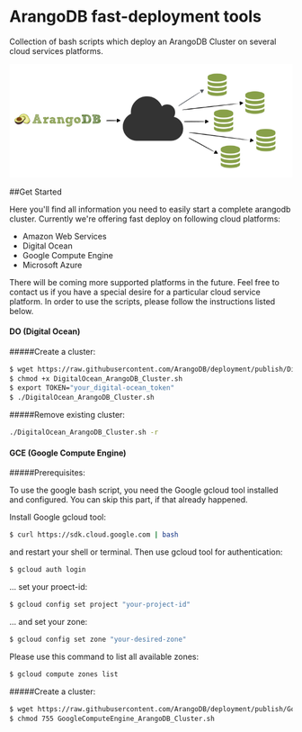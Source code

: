 # ArangoDB fast-deployment tools

Collection of bash scripts which deploy an ArangoDB Cluster on several cloud services platforms. 

![ArangoDB-Deployment](https://raw.githubusercontent.com/hkernbach/images/master/arangodb/deployment/aranogdb_deploy_img.png)

##Get Started

Here you'll find all information you need to easily start a complete arangodb cluster. Currently we're offering fast deploy on following cloud platforms: 
 * Amazon Web Services
 * Digital Ocean
 * Google Compute Engine
 * Microsoft Azure
 
There will be coming more supported platforms in the future. Feel free to contact us if you have a special desire for a particular cloud service platform. In order to use the scripts, please follow the instructions listed below.

#### DO (Digital Ocean)

#####Create a cluster:
```sh
$ wget https://raw.githubusercontent.com/ArangoDB/deployment/publish/DigitalOcean_ArangoDB_Cluster.sh
$ chmod +x DigitalOcean_ArangoDB_Cluster.sh
$ export TOKEN="your_digital-ocean_token"
$ ./DigitalOcean_ArangoDB_Cluster.sh 
```

#####Remove existing cluster:
```sh
./DigitalOcean_ArangoDB_Cluster.sh -r
```

#### GCE (Google Compute Engine)

#####Prerequisites:

To use the google bash script, you need the Google gcloud tool installed and configured. You can skip this part, if that already happened.

Install Google gcloud tool:
```sh
$ curl https://sdk.cloud.google.com | bash
```
and restart your shell or terminal. Then use gcloud tool for authentication:
```sh
$ gcloud auth login
```
... set your proect-id:
```sh
$ gcloud config set project "your-project-id"
```
... and set your zone: 
```sh
$ gcloud config set zone "your-desired-zone" 
```
Please use this command to list all available zones:
```sh
$ gcloud compute zones list
```

#####Create a cluster:
```sh
$ wget https://raw.githubusercontent.com/ArangoDB/deployment/publish/GoogleComputeEngine_ArangoDB_Cluster.sh
$ chmod 755 GoogleComputeEngine_ArangoDB_Cluster.sh
```
